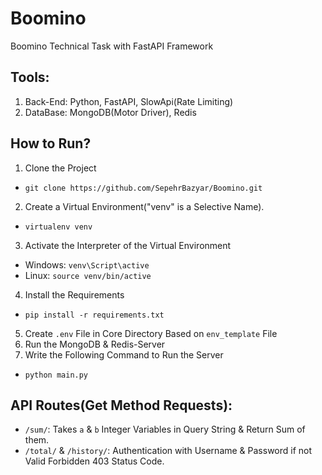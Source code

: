 # Boomino
Boomino Technical Task with FastAPI Framework

## Tools:
1. Back-End: Python, FastAPI, SlowApi(Rate Limiting)
2. DataBase: MongoDB(Motor Driver), Redis

## How to Run?
1. Clone the Project
* `git clone https://github.com/SepehrBazyar/Boomino.git`
2. Create a Virtual Environment("venv" is a Selective Name).
* `virtualenv venv`
3. Activate the Interpreter of the Virtual Environment
* Windows: `venv\Script\active`
* Linux: `source venv/bin/active`
4. Install the Requirements
* `pip install -r requirements.txt`
5. Create `.env` File in Core Directory Based on `env_template` File
6. Run the MongoDB & Redis-Server
7. Write the Following Command to Run the Server
* `python main.py`

## API Routes(Get Method Requests):
* `/sum/`: Takes `a` & `b` Integer Variables in Query String & Return Sum of them.
* `/total/` & `/history/`: Authentication with Username & Password if not Valid Forbidden 403 Status Code.
